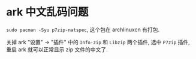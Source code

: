 # ark 中文乱码问题

`sudo pacman -Syu p7zip-natspec`, 这个包在 archlinuxcn 有打包.

关掉 ark "设置" -> "插件" 中的 `Info-zip` 和 `Libzip` 两个插件, 选中 `P7zip` 插件, 重启 ark 就可以正常显示 zip 文件的中文了.

